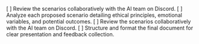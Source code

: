 [ ] Review the scenarios collaboratively with the AI team on Discord.
[ ] Analyze each proposed scenario detailing ethical principles, emotional variables, and potential outcomes.
[ ] Review the scenarios collaboratively with the AI team on Discord.
[ ] Structure and format the final document for clear presentation and feedback collection.